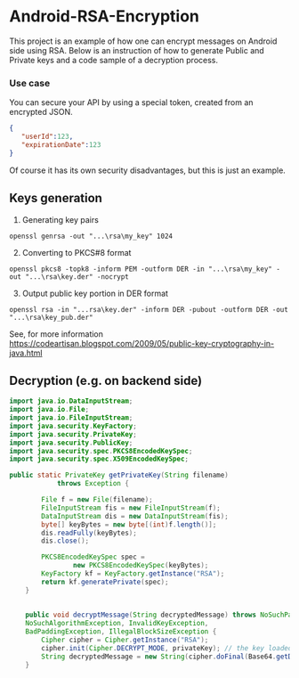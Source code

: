 # Android-RSA-Encryption

This project is an example of how one can encrypt messages on Android side using RSA.
Below is an instruction of how to generate Public and Private keys and a code sample of a decryption process.

### Use case
You can secure your API by using a special token, created from an encrypted JSON.
```json
{
   "userId":123,
   "expirationDate":123
}
```
Of course it has its own security disadvantages, but this is just an example.

## Keys generation

1. Generating key pairs
 ```shell 
 openssl genrsa -out "...\rsa\my_key" 1024
```

2. Converting to PKCS#8 format
```shell 
openssl pkcs8 -topk8 -inform PEM -outform DER -in "...\rsa\my_key" -out "...\rsa\key.der" -nocrypt
```

3. Output public key portion in DER format
```shell 
openssl rsa -in "...rsa\key.der" -inform DER -pubout -outform DER -out "...\rsa\key_pub.der"
```


See, for more information
https://codeartisan.blogspot.com/2009/05/public-key-cryptography-in-java.html


## Decryption (e.g. on backend side)

```java
import java.io.DataInputStream;
import java.io.File;
import java.io.FileInputStream;
import java.security.KeyFactory;
import java.security.PrivateKey;
import java.security.PublicKey;
import java.security.spec.PKCS8EncodedKeySpec;
import java.security.spec.X509EncodedKeySpec;

public static PrivateKey getPrivateKey(String filename)
            throws Exception {

        File f = new File(filename);
        FileInputStream fis = new FileInputStream(f);
        DataInputStream dis = new DataInputStream(fis);
        byte[] keyBytes = new byte[(int)f.length()];
        dis.readFully(keyBytes);
        dis.close();

        PKCS8EncodedKeySpec spec =
                new PKCS8EncodedKeySpec(keyBytes);
        KeyFactory kf = KeyFactory.getInstance("RSA");
        return kf.generatePrivate(spec);
    }
    
    
    public void decryptMessage(String decryptedMessage) throws NoSuchPaddingException, 
    NoSuchAlgorithmException, InvalidKeyException, 
    BadPaddingException, IllegalBlockSizeException {
        Cipher cipher = Cipher.getInstance("RSA");
        cipher.init(Cipher.DECRYPT_MODE, privateKey); // the key loaded from the previous method
        String decryptedMessage = new String(cipher.doFinal(Base64.getDecoder().decode(decryptedMessage)));
    }
